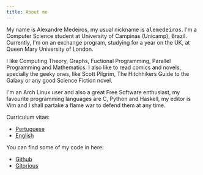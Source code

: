 ```yaml
---
title: About me
---
```


My name is Alexandre Medeiros, my usual nickname is <tt>alemedeiros</tt>.  I'm a
Computer Science student at University of Campinas (Unicamp), Brazil.
Currently, I'm on an exchange program, studying for a year on the UK, at Queen
Mary University of London.

I like Computing Theory, Graphs, Fuctional Programming, Parallel Programming and
Mathematics.  I also like to read comics and novels, specially the geeky ones,
like Scott Pilgrim, The Hitchhikers Guide to the Galaxy or any good Science
Fiction novel.

I'm an Arch Linux user and also a great Free Software enthusiast, my favourite
programming languages are C, Python and Haskell, my editor is Vim and I shall
partake a flame war to defend them at any time.

Curriculum vitae:

 - [Portuguese][1]
 - [English][2]

You can find some of my code in here:

 - [Github][3]
 - [Gitorious][4]

[1]: /files/cv-br.pdf "Portuguese CV"
[2]: /files/cv-en.pdf "English CV"
[3]: https://github.com/alemedeiros
[4]: https://gitorious.org/~alemedeiros

